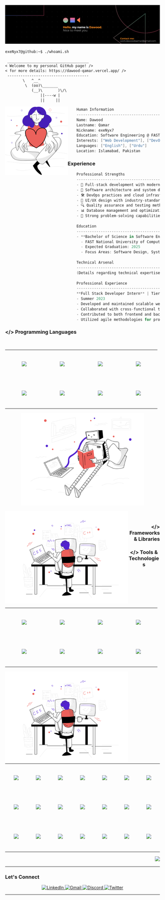 <div align="center">
    <img src="./resources/Banner.png" alt="Header" />
</div>




```console
exeNyx7@github:~$ ./whoami.sh
```
```
 _____________________________________
< Welcome to my personal GitHub page! />
< for more details: https://dawood-qamar.vercel.app/ />
 ------------------------------------- 
        \   ^__^
         \  (oo)\_______
            (__)\       )\/\
                ||----w |
                ||     ||
```
<img align="left" src="./resources/svg/givingback.svg" height="222px"/>

```csharp
    Human Information
    ------------------------------------------
    Name: Dawood
    Lastname: Qamar
    Nickname: exeNyx7
    Education: Software Engineering @ FAST-NUCES
    Interests: ["Web Development"], ["DevOps"], ["System Design"], ["AI/ML"]
    Languages: ["English"], ["Urdu"]
    Location: Islamabad, Pakistan
```





### Experience

```csharp
    Professional Strengths
    ------------------------------------------
    - 🚀 Full-stack development with modern technologies
    - 🔧 Software architecture and system design
    - 🛠️ DevOps practices and cloud infrastructure
    - 🎨 UI/UX design with industry-standard tools
    - 🔍 Quality assurance and testing methodologies
    - 📊 Database management and optimization
    - 🎯 Strong problem-solving capabilities

    Education
    ------------------------------------------
    - **Bachelor of Science in Software Engineering**
      - FAST National University of Computer and Emerging Sciences, Islamabad
      - Expected Graduation: 2025
      - Focus Areas: Software Design, Systems Architecture, Cloud Computing

    Technical Arsenal
    ------------------------------------------
    (Details regarding technical expertise)

    Professional Experience
    ------------------------------------------
    **Full Stack Developer Intern** | Tier5 Solutions
    - Summer 2023
    - Developed and maintained scalable web applications using modern JavaScript frameworks
    - Collaborated with cross-functional teams to implement robust solutions
    - Contributed to both frontend and backend development lifecycles
    - Utilized agile methodologies for project delivery

```


<h3 align="left">&lt;/&gt; Programming Languages</h3>
<br>

<div align="center">
    <table align="left">
        <tr>
            <td align="center" width="110" height="90">
                <img src="https://cdn.jsdelivr.net/gh/devicons/devicon/icons/javascript/javascript-original.svg" width="50px"/>
                <br />
            </td>
            <td align="center" width="110" height="90">
                <img src="https://cdn.jsdelivr.net/gh/devicons/devicon/icons/typescript/typescript-original.svg" width="50px"/>
                <br />
            </td>
            <td align="center" width="110" height="90">
                <img src="https://cdn.jsdelivr.net/gh/devicons/devicon/icons/html5/html5-original.svg" width="50px"/>
                <br />
            </td>
            <td align="center" width="110" height="90">
                <img src="https://cdn.jsdelivr.net/gh/devicons/devicon/icons/css3/css3-original.svg" width="50px"/>
                <br />
            </td>
        </tr>
        <tr>
            <td align="center" width="110" height="90">
                <img src="https://cdn.jsdelivr.net/gh/devicons/devicon/icons/c/c-original.svg" width="50px"/>
                <br />
            </td>
            <td align="center" width="110" height="90">
                <img src="https://cdn.jsdelivr.net/gh/devicons/devicon/icons/cplusplus/cplusplus-original.svg" width="50px"/>
                <br />
            </td>
            <td align="center" width="110" height="90">
                <img src="https://cdn.jsdelivr.net/gh/devicons/devicon/icons/csharp/csharp-original.svg" width="50px"/>
                <br />
            </td>
            <td align="center" width="110" height="90">
                <img src="https://cdn.jsdelivr.net/gh/devicons/devicon/icons/java/java-original.svg" width="50px"/>
                <br />
            </td>
        </tr>
    </table>
    <img src="./resources/svg/artificialintelligence.svg" height="300px"/>
</div>

<br>




<img align="left" src="./resources/svg/webdevelopment.svg" height="300px"/>
<br>

<div></div>
<div></div>
<h3 align="right">&lt;/&gt; Frameworks & Libraries</h3>

<div align="center">
    <table align="right">
        <tr>
            <td align="center" width="110" height="90">
                <img src="https://cdn.jsdelivr.net/gh/devicons/devicon/icons/nodejs/nodejs-original.svg" width="50px"/>
                <br />
            </td>
            <td align="center" width="110" height="90">
                <img src="https://cdn.jsdelivr.net/gh/devicons/devicon/icons/nextjs/nextjs-original.svg" width="50px"/>
                <br />
            </td>
            <td align="center" width="110" height="90">
                <img src="https://cdn.jsdelivr.net/gh/devicons/devicon/icons/nestjs/nestjs-original.svg" width="50px"/>
                <br />
            </td>
            <td align="center" width="110" height="90">
                <img src="https://cdn.jsdelivr.net/gh/devicons/devicon/icons/express/express-original.svg" width="50px"/>
                <br />
            </td>
        </tr>
        <tr>
            <td align="center" width="110" height="90">
                <img src="https://cdn.jsdelivr.net/gh/devicons/devicon/icons/materialui/materialui-original.svg" width="50px"/>
            </td>
            <td align="center" width="110" height="90">
                <img src="https://cdn.jsdelivr.net/gh/devicons/devicon/icons/react/react-original.svg" width="50px"/>
            </td>
            <td align="center" width="110" height="90">
                <img src="https://cdn.jsdelivr.net/gh/devicons/devicon/icons/spring/spring-original.svg" width="50px"/>
            </td>
            <td align="center" width="110" height="90">
                <img src="https://cdn.jsdelivr.net/gh/devicons/devicon/icons/dot-net/dot-net-original.svg" width="50px"/>
            </td>
        </tr>
    </table>
    <img align="left" src="./resources/svg/webdevelopment.svg" height="300px"/>
</div>



<div align="center">
    <div align="center">
<h3 align="center">&lt;/&gt; Tools & Technologies</h3>
        <table align="center">
            <tr>
                <td align="center" width="110" height="90">
                    <img src="https://cdn.simpleicons.org/ubuntu/E95420" width="50px"/>
                </td>
                <td align="center" width="110" height="90">
                    <img src="https://cdn.jsdelivr.net/gh/devicons/devicon/icons/vscode/vscode-original.svg" width="50px"/>
                </td>
                <td align="center" width="110" height="90">
                    <img src="https://cdn.jsdelivr.net/gh/devicons/devicon/icons/visualstudio/visualstudio-plain.svg" width="50px"/>
                </td>
                <td align="center" width="110" height="90">
                    <img src="https://cdn.jsdelivr.net/gh/devicons/devicon/icons/figma/figma-original.svg" width="50px"/>
                </td>
                <td align="center" width="110" height="90">
                    <img src="https://cdn.jsdelivr.net/gh/devicons/devicon/icons/git/git-original.svg" width="50px"/>
                </td>
                <td align="center" width="110" height="90">
                    <img src="https://cdn.jsdelivr.net/gh/devicons/devicon/icons/gitlab/gitlab-original.svg" width="50px"/>
                </td>
                <td align="center" width="110" height="90">
                    <img src="https://cdn.jsdelivr.net/gh/devicons/devicon/icons/postman/postman-original.svg" width="50px"/>
                </td>
            </tr>
            <tr>
                <td align="center" width="110" height="90">
                    <img src="https://cdn.jsdelivr.net/gh/devicons/devicon/icons/mongodb/mongodb-original.svg" width="50px"/>
                </td>
                <td align="center" width="110" height="90">
                    <img src="https://cdn.jsdelivr.net/gh/devicons/devicon/icons/mysql/mysql-original.svg" width="50px"/>
                </td>
                <td align="center" width="110" height="90">
                    <img src="https://cdn.jsdelivr.net/gh/devicons/devicon/icons/microsoftsqlserver/microsoftsqlserver-plain.svg" width="50px"/>
                </td>
                <td align="center" width="110" height="90">
                    <img src="https://cdn.jsdelivr.net/gh/devicons/devicon/icons/oracle/oracle-original.svg" width="50px"/>
                </td>
                <td align="center" width="110" height="90">
                    <img src="https://cdn.jsdelivr.net/gh/devicons/devicon/icons/jira/jira-original.svg" width="50px"/>
                </td>
                <td align="center" width="110" height="90">
                    <img src="https://cdn.jsdelivr.net/gh/devicons/devicon/icons/firebase/firebase-plain.svg" width="50px"/>
                </td>
                <td align="center" width="110" height="90">
                    <img src="https://cdn.jsdelivr.net/gh/devicons/devicon/icons/terraform/terraform-original.svg" width="50px"/>
                </td>
            </tr>
            <tr>
                <td align="center" width="110" height="90">
                    <img src="https://cdn.jsdelivr.net/gh/devicons/devicon/icons/jest/jest-plain.svg" width="50px"/>
                </td>
                <td align="center" width="110" height="90">
                    <img src="https://cdn.jsdelivr.net/gh/devicons/devicon/icons/selenium/selenium-original.svg" width="50px"/>
                </td>
                <td align="center" width="110" height="90">
                    <img src="https://cdn.jsdelivr.net/gh/devicons/devicon/icons/docker/docker-original.svg" width="50px"/>
                </td>
                <td align="center" width="110" height="90">
                    <img src="https://cdn.jsdelivr.net/gh/devicons/devicon/icons/kubernetes/kubernetes-plain.svg" width="50px"/>
                </td>
                <td align="center" width="110" height="90">
                    <img src="https://cdn.simpleicons.org/jenkins/D24939" width="50px"/>
                </td>
                <td align="center" width="110" height="90">
                    <img src="https://cdn.jsdelivr.net/gh/devicons/devicon/icons/azure/azure-original.svg" width="50px"/>
                </td>
                <td align="center" width="110" height="90">
                    <img src="https://skillicons.dev/icons?i=aws" width="50px"/>
                </td>
            </tr>
        </table>
    </div>
</div>




<div align="right">
    <img src="https://github-profile-summary-cards.vercel.app/api/cards/profile-details?username=exeNyx7&theme=nord_dark" />
</div>

---

### Let's Connect

<div align="center">
    <a href="https://www.linkedin.com/in/dawood-qamar/" target="_blank">
        <img src="https://img.shields.io/badge/LinkedIn-0077B5?style=for-the-badge&logo=linkedin&logoColor=white" alt="LinkedIn" />
    </a>
    <a href="mailto:work.dawoodqamar@gmail.com">
        <img src="https://img.shields.io/badge/Gmail-D14836?style=for-the-badge&logo=gmail&logoColor=white" alt="Gmail" />
    </a>
    <a href="https://discordapp.com/users/432108089106235392" target="_blank">
        <img src="https://img.shields.io/badge/Discord-7289DA?style=for-the-badge&logo=discord&logoColor=white" alt="Discord" />
    </a>
    <a href="https://twitter.com/dawood_qamar" target="_blank">
        <img src="https://img.shields.io/badge/Twitter-1DA1F2?style=for-the-badge&logo=twitter&logoColor=white" alt="Twitter" />
    </a>
</div>

---

